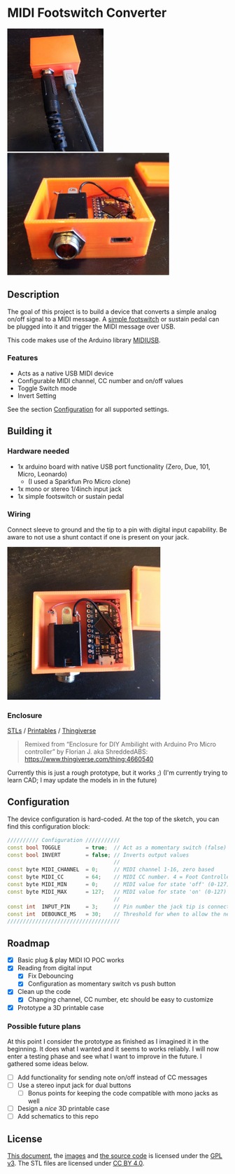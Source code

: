 # MIDI Footswitch Converter

<a href="./img/midi-2.jpg"><img src="./img/midi-2.jpg" width=220 alt="Photo of a prototype enclosed and in use" /></a>
<a href="./img/midi-1.jpg"><img src="./img/midi-1.jpg" width=370 alt="Photo of a prototype enclosed with the top of the enclosure removed" /></a>

## Description
The goal of this project is to build a device that converts a simple analog on/off signal to a MIDI message. A [simple footswitch](https://archive.is/ykACL/2fbe0dc294888a247c4ef17947f29507e65076bb.jpg) or sustain pedal can be plugged into it and trigger the MIDI message over USB.

This code makes use of the Arduino library [MIDIUSB](https://github.com/arduino-libraries/MIDIUSB).

### Features
- Acts as a native USB MIDI device
- Configurable MIDI channel, CC number and on/off values
- Toggle Switch mode
- Invert Setting

See the section [Configuration](#configuration) for all supported settings.

## Building it
### Hardware needed
- 1x arduino board with native USB port functionality (Zero, Due, 101, Micro, Leonardo)
  - (I used a Sparkfun Pro Micro clone)
- 1x mono or stereo 1/4inch input jack
- 1x simple footswitch or sustain pedal

### Wiring
Connect sleeve to ground and the tip to a pin with digital input capability. Be aware to not use a shunt contact if one is present on your jack.

<a href="./img/midi-3.jpg"><img src="./img/midi-3.jpg" width=350 alt="Photo of a prototype enclosure 3D printed and wired" /></a>

### Enclosure
[STLs](/stl/) /
[Printables](https://www.printables.com/model/449993-enclosure-for-pro-micro-quarter-inch-jack) / [Thingiverse](https://www.thingiverse.com/thing:5964743)
> Remixed from “Enclosure for DIY Ambilight with Arduino Pro Micro controller” by Florian J. aka ShreddedABS: https://www.thingiverse.com/thing:4660540

Currently this is just a rough prototype, but it works ;) (I'm currently trying to learn CAD; I may update the models in in the future)

## Configuration
The device configuration is hard-coded. At the top of the sketch, you can find this configuration block: 
```cpp
////////// Configuration ///////////
const bool TOGGLE        = true;  // Act as a momentary switch (false) or toggle switch (true)
const bool INVERT        = false; // Inverts output values
                                  //
const byte MIDI_CHANNEL  = 0;     // MIDI channel 1-16, zero based
const byte MIDI_CC       = 64;    // MIDI CC number. 4 = Foot Controller; 64 = Sustain Pedal; https://www.midi.org/specifications-old/item/table-3-control-change-messages-data-bytes-2
const byte MIDI_MIN      = 0;     // MIDI value for state 'off' (0-127)
const byte MIDI_MAX      = 127;   // MIDI value for state 'on' (0-127)
                                  //
const int  INPUT_PIN     = 3;     // Pin number the jack tip is connected to
const int  DEBOUNCE_MS   = 30;    // Threshold for when to allow the next trigger, in milliseconds
////////////////////////////////////
```

## Roadmap
- [x] Basic plug & play MIDI IO POC works
- [x] Reading from digital input
  - [x] Fix Debouncing
  - [x] Configuration as momentary switch vs push button 
- [x] Clean up the code
  - [x] Changing channel, CC number, etc should be easy to customize
- [x] Prototype a 3D printable case

### Possible future plans
At this point I consider the prototype as finished as I imagined it in the beginning. It does what I wanted and it seems to works reliably. I will now enter a testing phase and see what I want to improve in the future. I gathered some ideas below.

- [ ] Add functionality for sending note on/off instead of CC messages
- [ ] Use a stereo input jack for dual buttons
  - [ ] Bonus points for keeping the code compatible with mono jacks as well
- [ ] Design a *nice* 3D printable case
- [ ] Add schematics to this repo

## License
[This document](./README), the [images](./img/) and [the source code](./midi_footswitch.ino) is licensed under the [GPL v3](./LICENSE). The STL files are licensed under [CC BY 4.0](https://creativecommons.org/licenses/by/4.0/).
